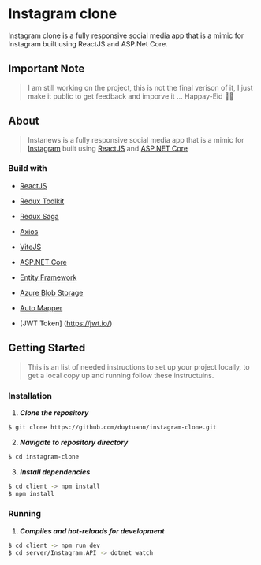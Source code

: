 <h1>Instagram clone</h1>

Instagram clone is a fully responsive social media app that is a mimic for Instagram built using ReactJS and ASP.Net Core.

## Important Note
> I am still working on the project, this is not the final verison of it, I just make it public to get feedback and imporve it ... Happay-Eid 🎉🐏

## About
> Instanews is a fully responsive social media app that is a mimic for [Instagram](https://www.instagram.com/) built using [ReactJS](https://reactjs.org/) and [ASP.NET Core](https://dotnet.microsoft.com/en-us/apps/aspnet)

### Build with
- [ReactJS](https://reactjs.org/)
- [Redux Toolkit](https://redux-toolkit.js.org/)
- [Redux Saga](https://redux-saga.js.org/)
- [Axios](https://github.com/axios/axios)
- [ViteJS](https://vitejs.dev/)

- [ASP.NET Core](https://dotnet.microsoft.com/en-us/apps/aspnet)
- [Entity Framework](https://docs.microsoft.com/en-us/ef/)
- [Azure Blob Storage](https://azure.microsoft.com/en-us/services/storage/blobs/)
- [Auto Mapper](https://automapper.org/)
- [JWT Token] (https://jwt.io/)

## Getting Started
> This is an list of needed instructions to set up your project locally, to get a local copy up and running follow these instructuins.

### Installation

1. **_Clone the repository_**

```sh
$ git clone https://github.com/duytuann/instagram-clone.git
```
2. **_Navigate to repository directory_**
```sh
$ cd instagram-clone
```

3. **_Install dependencies_**

```sh
$ cd client -> npm install
$ npm install
```


### Running

1. **_Compiles and hot-reloads for development_**
```sh
$ cd client -> npm run dev
$ cd server/Instagram.API -> dotnet watch
```

